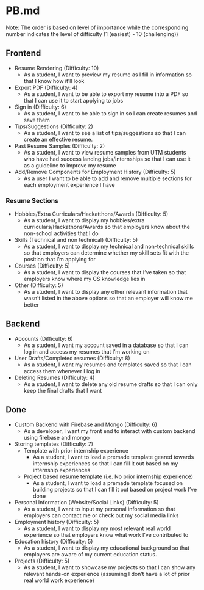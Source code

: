 # PB.md
Note: The order is based on level of importance while the corresponding number indicates the level of difficulty (1 (easiest) - 10 (challenging))
## Frontend
- Resume Rendering (Difficulty: 10)
    - As a student, I want to preview my resume as I fill in information so that I know how it’ll look
- Export PDF (Difficulty: 4)
    - As a student, I want to be able to export my resume into a PDF so that I can use it to start applying to jobs
- Sign in (Difficulty: 6)
    - As a student, I want to be able to sign in so I can create resumes and save them
- Tips/Suggestions (Difficulty: 2)
    - As a student, I want to see a list of tips/suggestions so that I can create an effective resume.
- Past Resume Samples (Difficulty: 2)
    - As a student, I want to view resume samples from UTM students who have had success landing jobs/internships so that I can use it as a guideline to improve my resume
- Add/Remove Components for Employment History (Difficulty: 5)
    - As a user I want to be able to add and remove multiple sections for each employment experience I have
    
### Resume Sections 
- Hobbies/Extra Curriculars/Hackatthons/Awards (Difficulty: 5)
    - As a student, I want to display my hobbies/extra curriculars/Hackathons/Awards so that employers know about the non-school activities that I do
- Skills (Technical and non technical) (Difficulty: 5)
    - As a student, I want to display my technical and non-technical skills so that employers can determine whether my skill sets fit with the position that I’m applying for
- Courses (Difficulty: 5)
    - As a student, I want to display the courses that I’ve taken so that employers know where my CS knowledge lies in
- Other (Difficulty: 5)
    - As a student, I want to display any other relevant information that wasn’t listed in the above options so that an employer will know me better

## Backend
- Accounts (Difficulty: 6)
    - As a student, I want my account saved in a database so that I can log in and access my resumes that I’m working on
- User Drafts/Completed resumes (Difficulty: 8)
    - As a student, I want my resumes and templates saved so that I can access them whenever I log in
- Deleting Resumes (Difficulty: 4)
    - As a student, I want to delete any old resume drafts so that I can only keep the final drafts that I want

## Done
- Custom Backend with Firebase and Mongo (Difficulty: 6)
    - As a developer, I want my front end to interact with custom backend using firebase and mongo
- Storing templates (Difficulty: 7)
    - Template with prior internship experience
        - As a student, I want to load a premade template geared towards internship experiences so that I can fill it out based on my internship experiences
    - Project based resume template (i.e. No prior internship experience)
        - As a student, I want to load a premade template focused on building projects so that I can fill it out based on project work I’ve done
- Personal Information (Website/Social Links) (Difficulty: 5)
    - As a student, I want to input my personal information so that employers can contact me or check out my social media links
- Employment history (Difficulty: 5)
    - As a student, I want to display my most relevant real world experience so that employers know what work I’ve contributed to
- Education history (Difficulty: 5)
    - As a student, I want to display my educational background so that employers are aware of my current education status.
- Projects (Difficulty: 5)
    - As a student, I want to showcase my projects so that I can show any relevant hands-on experience (assuming I don’t have a lot of prior real world work experience)